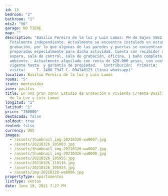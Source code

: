 ```yaml
---
id: 13
bedroom: "2"
bathroom: "1"
mts2: "56"
garage: NO TIENE
map: ""
description: "Basilio Pereira de la luz y Luis Lamas: PH de bajos 58m2.
  Totalmente independiente. Actualmente se encuentra instalado un estudio de
  grabación, por lo que algunas de las paredes y puertas se encuentran
  preparadas especialmente para dicha actividad. Cuenta con recibidor o sala de
  espera, sala de control, sala de grabación, oficina, 1 baño completo, 4to
  ambiente.  Actualmente alquilado con renta de $20.000 pesos, con contrato
  vigente hasta  y garantía de propiedad.   Contribución:  Primaria:   Agendá tu
  visita!     T. 2400 7347 C. 094140123 (línea whatsapp)"
location: Basilio Pereira de la luz y Luis Lamas
rooms: "5"
state: montevideo
zone: pocitos
title: En una gran zona! Estudio de Grabación o vivienda C/renta Basilio Pereira
  de la Luz y Luis Lamas
longitud: "1"
latitud: "1"
price: "150000"
destacada: false
soldout: true
rented: false
currency: U$S
images:
  - /assets/thumbnail_img-20210326-wa0007.jpg
  - /assets/20210326_105803.jpg
  - /assets/thumbnail_img-20210326-wa0007.jpg
  - /assets/thumbnail_img-20210326-wa0008.jpg
  - /assets/20210326_105955.jpg
  - /assets/20210326_110116.jpg
  - /assets/20210326_105924.jpg
  - /assets/img-20210326-wa0006.jpg
propertyType: apartamentos
listType: ventas
date: June 19, 2021 7:27 PM
---
```

